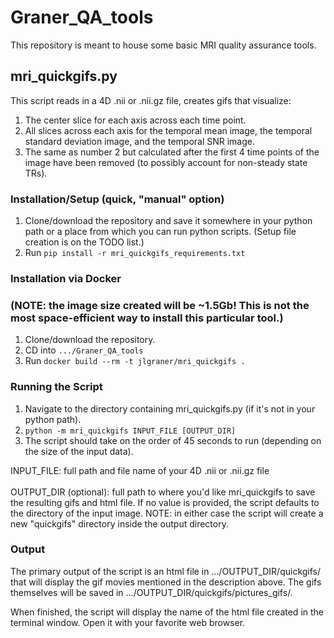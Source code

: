 # Graner_QA_tools

This repository is meant to house some basic MRI quality assurance tools.

## mri_quickgifs.py
This script reads in a 4D .nii or .nii.gz file, creates gifs that visualize:
1. The center slice for each axis across each time point.
2. All slices across each axis for the temporal mean image, the temporal standard deviation image, and the temporal SNR image.
3. The same as number 2 but calculated after the first 4 time points of the image have been removed (to possibly account for non-steady state TRs).

### Installation/Setup (quick, "manual" option)
1. Clone/download the repository and save it somewhere in your python path or a place from which you can run python scripts. (Setup file creation is on the TODO list.)
2. Run ```pip install -r mri_quickgifs_requirements.txt```

### Installation via Docker
### (NOTE: the image size created will be ~1.5Gb! This is not the most space-efficient way to install this particular tool.)
1. Clone/download the repository.
2. CD into ```.../Graner_QA_tools```
3. Run ```docker build --rm -t jlgraner/mri_quickgifs .```

### Running the Script
1. Navigate to the directory containing mri_quickgifs.py (if it's not in your python path).
2. ```python -m mri_quickgifs INPUT_FILE [OUTPUT_DIR]```
3. The script should take on the order of 45 seconds to run (depending on the size of the input data).

INPUT_FILE: full path and file name of your 4D .nii or .nii.gz file<br><br>
OUTPUT_DIR (optional): full path to where you'd like mri_quickgifs to save the resulting gifs and html file. If no value is provided, the script defaults to the directory of the input image. NOTE: in either case the script will create a new "quickgifs" directory inside the output directory.

### Output
The primary output of the script is an html file in .../OUTPUT_DIR/quickgifs/ that will display the gif movies mentioned in the description above. The gifs themselves will be saved in .../OUTPUT_DIR/quickgifs/pictures_gifs/.

When finished, the script will display the name of the html file created in the terminal window. Open it with your favorite web browser.

